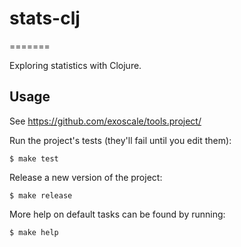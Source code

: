 # stats-clj
=======

Exploring statistics with Clojure.

## Usage

See https://github.com/exoscale/tools.project/

Run the project's tests (they'll fail until you edit them):

    $ make test

Release a new version of the project:

    $ make release

More help on default tasks can be found by running:

    $ make help
